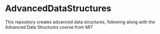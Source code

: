 # AdvancedDataStructures
This repository creates advanced data structures, following along with the Advanced Data Structures course from MIT
